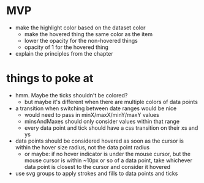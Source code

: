 # MVP

- make the highlight color based on the dataset color
	- make the hovered thing the same color as the item
	- lower the opacity for the non-hovered things
	- opacity of 1 for the hovered thing
- explain the principles from the chapter

# things to poke at

- hmm.  Maybe the ticks shouldn't be colored?
	- but maybe it's different when there are multiple colors of data points
- a transition when switching between date ranges would be nice
	- would need to pass in minX/maxX/minY/maxY values
	- minsAndMaxes should only consider values within that range
	- every data point and tick should have a css transition on their xs and ys
- data points should be considered hovered as soon as the cursor is within the hover size radius, not the data point radius
	- or maybe: if no hover indicator is under the mouse cursor, but the mouse cursor is within ~10px or so of a data point, take whichever data point is closest to the cursor and consider it hovered
- use svg groups to apply strokes and fills to data points and ticks
